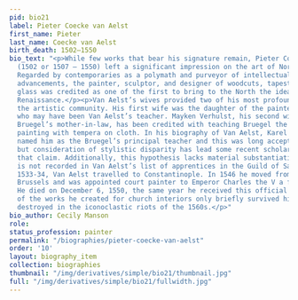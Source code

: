 ```yaml
---
pid: bio21
label: Pieter Coecke van Aelst
first_name: Pieter
last_name: Coecke van Aelst
birth_death: 1502–1550
bio_text: "<p>While few works that bear his signature remain, Pieter Coecke van Aelst
  (1502 or 1507 – 1550) left a significant impression on the art of Northern Europe.
  Regarded by contemporaries as a polymath and purveyor of intellectual and artistic
  advancements, the painter, sculptor, and designer of woodcuts, tapestries and stained
  glass was credited as one of the first to bring to the North the ideals of the Italian
  Renaissance.</p><p>Van Aelst’s wives provided two of his most profound links in
  the artistic community. His first wife was the daughter of the painter Jan Mertens,
  who may have been Van Aelst’s teacher. Mayken Verhulst, his second wife and Pieter
  Bruegel’s mother-in-law, has been credited with teaching Bruegel the technique of
  painting with tempera on cloth. In his biography of Van Aelst, Karel van Mander
  named him as the Bruegel’s principal teacher and this was long accepted as true,
  but consideration of stylistic disparity has lead some recent scholars to reject
  that claim. Additionally, this hypothesis lacks material substantiation as Bruegel
  is not recorded in Van Aelst’s list of apprentices in the Guild of Saint Luke.</p><p>In
  1533-34, Van Aelst travelled to Constantinople. In 1546 he moved from Antwerp to
  Brussels and was appointed court painter to Emperor Charles the V a few years later.
  He died on December 6, 1550, the same year he received this official title. Many
  of the works he created for church interiors only briefly survived him, and were
  destroyed in the iconoclastic riots of the 1560s.</p>"
bio_author: Cecily Manson
role:
status_profession: painter
permalink: "/biographies/pieter-coecke-van-aelst"
order: '10'
layout: biography_item
collection: biographies
thumbnail: "/img/derivatives/simple/bio21/thumbnail.jpg"
full: "/img/derivatives/simple/bio21/fullwidth.jpg"
---
```

